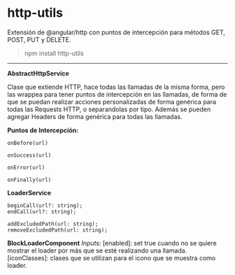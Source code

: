 # http-utils

Extensión de @angular/http con puntos de intercepción para métodos GET, POST, PUT y DELETE.

> npm install http-utils


----------


**AbstractHttpService**

Clase que extiende HTTP, hace todas las llamadas de la misma forma, pero las wrappea para tener puntos de intercepción en las llamadas, de forma de que se puedan realizar acciones personalizadas de forma genérica para todas las Requests HTTP, o separandolas por tipo. Además se pueden agregar Headers de forma genérica para todas las llamadas.

**Puntos de Intercepción:**


	onBefore(url)

	onSuccess(url)

	onError(url)

	onFinally(url)

**LoaderService**

	beginCall(url?: string);
	endCall(url?: string);

	addExcludedPath(url: string);
	removeExcludedPath(url: string);

**BlockLoaderComponent**
*Inputs:*
	[enabled]: set true cuando no se quiere mostrar el loader por más que se esté realizando una llamada.
	[iconClasses]: clases que se utilizan para el icono que se muestra como loader.